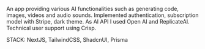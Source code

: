 An app providing various AI functionalities such as generating code, images, videos and audio sounds. 
Implemented authentication, subscription model with Stripe, dark theme. 
As AI API I used Open AI and ReplicateAI. 
Technical user support using Crisp.

STACK:
NextJS, TailwindCSS, ShadcnUI, Prisma
